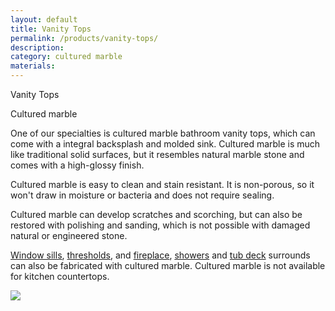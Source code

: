 ```yaml
---
layout: default
title: Vanity Tops
permalink: /products/vanity-tops/
description:
category: cultured marble
materials:
---
```


<div class="content">

<div class="content__text">
<p class="is-first-heading h2">Vanity Tops</p>
<p class="h3">Cultured marble</p>

One of our specialties is cultured marble bathroom vanity tops, which can come with a integral backsplash and molded sink. Cultured marble is much like traditional solid surfaces, but it resembles natural marble stone and comes with a high-glossy finish.

Cultured marble is easy to clean and stain resistant. It is non-porous, so it won't draw in moisture or bacteria and does not require sealing.

Cultured marble can develop scratches and scorching, but can also be restored with polishing and sanding, which is not possible with damaged natural or engineered stone.

<a href="{{ site.url }}/products/window-sills/">Window sills</a>, <a href="{{ site.url }}/products/thresholds/">thresholds</a>, and <a href="{{ site.url }}/products/surrounds/fireplace/">fireplace</a>, <a href="{{ site.url }}/products/surrounds/showers/">showers</a> and <a href="{{ site.url }}/products/surrounds/tub-deck/">tub deck</a> surrounds can also be fabricated with cultured marble. Cultured marble is not available for kitchen countertops.

</div>

<div class="content__image fixedsticky">
<img src="{{ site.url }}/assets/images/kitchen-2.jpg">
</div>

</div>
